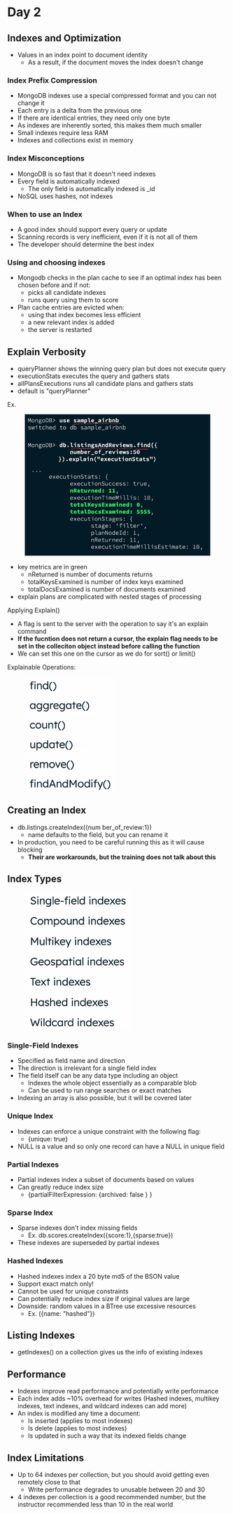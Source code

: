 # Day 2

## Indexes and Optimization

* Values in an index point to document identity
  * As a result, if the document moves the index doesn't change

### Index Prefix Compression

* MongoDB indexes use a special compressed format and you can not change it
* Each entry is a delta from the previous one
* If there are identical entries, they need only one byte
* As indexes are inherently sorted, this makes them much smaller
* Small indexes require less RAM
* Indexes and collections exist in memory

### Index Misconceptions

* MongoDB is so fast that it doesn't need indexes
* Every field is automatically indexed
  * The only field is automatically indexed is \_id
* NoSQL uses hashes, not indexes



### When to use an Index

* A good index should support every query or update
* Scanning records is very inefficient, even if it is not all of them
* The developer should determine the best index

### Using and choosing indexes

* Mongodb checks in the plan cache to see if an optimal index has been chosen before and if not:
  * picks all candidate indexes
  * runs query using them to score
* Plan cache entries are evicted when:
  * using that index becomes less efficient
  * a new relevant index is added
  * the server is restarted

## Explain Verbosity

* queryPlanner shows the winning query plan but does not execute query
* executionStats executes the query and gathers stats
* allPlansExecutions runs all candidate plans and gathers stats
* default is "queryPlanner"

Ex.

<figure><img src="../../.gitbook/assets/image (27).png" alt=""><figcaption></figcaption></figure>

* key metrics are in green
  * nReturned is number of documents returns
  * totalKeysExamined is number of index keys examined
  * totalDocsExamined is number of documents examined
* explain plans are complicated with nested stages of processing



Applying Explain()

* A flag is sent to the server with the operation to say it's an explain command
* **If the fucntion does not return a cursor, the explain flag needs to be set in the colleciton object instead before calling the function**
* We can set this one on the cursor as we do for sort() or limit()



Explainable Operations:

<figure><img src="../../.gitbook/assets/image (28).png" alt="" width="209"><figcaption></figcaption></figure>

## Creating an Index

* db.listings.createIndex({num ber\_of\_review:1})
  * name defaults to the field, but you can rename it
* In production, you need to be careful running this as it will cause blocking
  * **Their are workarounds, but the training does not talk about this**

## Index Types

<figure><img src="../../.gitbook/assets/image (29).png" alt="" width="244"><figcaption></figcaption></figure>

###

### Single-Field Indexes

* Specified as field name and direction
* The direction is irrelevant for a single field index
* The field itself can be any data type including an object
  * Indexes the whole object essentially as a comparable blob
  * Can be used to run range searches or exact matches
* Indexing an array is also possible, but it will be covered later

### Unique Index

* Indexes can enforce a unique constraint with the following flag:
  * {unique: true}
* NULL is a value and so only one record can have a NULL in unique field

### Partial Indexes

* Partial indexes index a subset of documents based on values
* Can greatly reduce index size
  * {partialFilterExpression: {archived: false } }

### Sparse Index

* Sparse indexes don't index missing fields
  * Ex. db.scores.createIndex({score:1},{sparse:true})
* These indexes are superseded by partial indexes

### Hashed Indexes

* Hashed indexes index a 20 byte md5 of the BSON value
* Support exact match only!
* Cannot be used for unique constraints
* Can potentially reduce index size if original values are large
* Downside: random values in a BTree use excessive resources
  * Ex. ({name: "hashed"})



## Listing Indexes

* getIndexes() on a collection gives us the info of existing indexes



## Performance

* Indexes improve read performance and potentially write performance
* Each index adds \~10% overhead for writes (Hashed indexes, multikey indexes, text indexes, and wildcard indexes can add more)
* An index is modified any time a document:
  * Is inserted (applies to most indexes)
  * Is delete (applies to most indexes)
  * Is updated in such a way that its indexed fields change

## Index Limitations

* Up to 64 indexes per collection, but you should avoid getting even remotely close to that
  * Write performance degrades to unusable between 20 and 30
* 4 indexes per collection is a good recommended number, but the instructor recommended less than 10 in the real world





###
